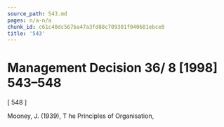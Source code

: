 ```yaml
---
source_path: 543.md
pages: n/a-n/a
chunk_id: c61c40dc567ba47a3fd88c709301f040681ebce0
title: '543'
---
```

# Management Decision 36/ 8 [1998] 543–548

[ 548 ]

Mooney, J. (1939), T he Principles of Organisation,
